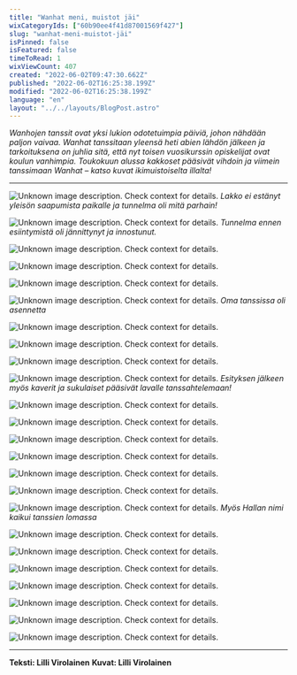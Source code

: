 ```yaml
---
title: "Wanhat meni, muistot jäi"
wixCategoryIds: ["60b90ee4f41d87001569f427"]
slug: "wanhat-meni-muistot-jäi"
isPinned: false
isFeatured: false
timeToRead: 1
wixViewCount: 407
created: "2022-06-02T09:47:30.662Z"
published: "2022-06-02T16:25:38.199Z"
modified: "2022-06-02T16:25:38.199Z"
language: "en"
layout: "../../layouts/BlogPost.astro"
---
```


*Wanhojen tanssit ovat yksi lukion odotetuimpia päiviä, johon nähdään paljon vaivaa. Wanhat tanssitaan yleensä heti abien lähdön jälkeen ja tarkoituksena on juhlia sitä, että nyt toisen vuosikurssin opiskelijat ovat koulun vanhimpia. Toukokuun alussa kakkoset pääsivät vihdoin ja viimein tanssimaan Wanhat – katso kuvat ikimuistoiselta illalta!*

---

![Unknown image description. Check context for details.](https://static.wixstatic.com/media/abd5f5_d3c7238632f54be9b9bdcbf90582cd6f~mv2.jpg) <!-- Original name: spessu-wanhat-1.JPG -->
*Lakko ei estänyt yleisön saapumista paikalle ja tunnelma oli mitä parhain!*

![Unknown image description. Check context for details.](https://static.wixstatic.com/media/abd5f5_e28b94b5d45841d692edc92aa39d7d78~mv2.jpg) <!-- Original name: spessu-wanhat-2.JPG -->
*Tunnelma ennen esiintymistä oli jännittynyt ja innostunut.*

![Unknown image description. Check context for details.](https://static.wixstatic.com/media/abd5f5_5c62b12923014f27a350bf114e6e67ec~mv2.jpg) <!-- Original name: spessu-wanhat-3.JPG -->

![Unknown image description. Check context for details.](https://static.wixstatic.com/media/abd5f5_72ddd1de218e4584b7d882a05dfb3807~mv2.jpg) <!-- Original name: spessu-wanhat-4.JPG -->

![Unknown image description. Check context for details.](https://static.wixstatic.com/media/abd5f5_23e25a3022574dabbaebf8a15cb182b1~mv2.jpg) <!-- Original name: spessu-wanhat-5.JPG -->

![Unknown image description. Check context for details.](https://static.wixstatic.com/media/abd5f5_ac8f93c96b4f409fb807d355f464c08a~mv2.jpg) <!-- Original name: spessu-wanhat-6.JPG -->
*Oma tanssissa oli asennetta*

![Unknown image description. Check context for details.](https://static.wixstatic.com/media/abd5f5_a51ce72dd51a40fd9d529697a33ab73f~mv2.jpg) <!-- Original name: spessu-wanhat-7.JPG -->

![Unknown image description. Check context for details.](https://static.wixstatic.com/media/abd5f5_4e5937dbef1a422b964c06545ceea1b3~mv2.jpg) <!-- Original name: spessu-wanhat-8.JPG -->

![Unknown image description. Check context for details.](https://static.wixstatic.com/media/abd5f5_0501ede116fd471fa63a1860aae6e38a~mv2.jpg) <!-- Original name: spessu-wanhat-9.JPG -->

![Unknown image description. Check context for details.](https://static.wixstatic.com/media/abd5f5_8e62875342254bcd9134525dc80d7343~mv2.jpg) <!-- Original name: spessu-wanhat-10.JPG -->
*Esityksen jälkeen myös kaverit ja sukulaiset pääsivät lavalle tanssahtelemaan!*

![Unknown image description. Check context for details.](https://static.wixstatic.com/media/abd5f5_41e17ec3c4f746679d2475284e7a82ee~mv2.jpg) <!-- Original name: spessu-wanhat-11.JPG -->

![Unknown image description. Check context for details.](https://static.wixstatic.com/media/abd5f5_b913e733cf764b608c7cff39fc21ef1a~mv2.jpg) <!-- Original name: spessu-wanhat-12.JPG -->

![Unknown image description. Check context for details.](https://static.wixstatic.com/media/abd5f5_a149c9d177ca45c8903ce1f64a0bed0b~mv2.jpg) <!-- Original name: spessu-wanhat-13.JPG -->

![Unknown image description. Check context for details.](https://static.wixstatic.com/media/abd5f5_33904cb1ad7a414d85533c241efbd650~mv2.jpg) <!-- Original name: IMG_4756.JPG -->

![Unknown image description. Check context for details.](https://static.wixstatic.com/media/abd5f5_bd2df7275b5846089af2583b7c371f9f~mv2.jpg) <!-- Original name: spessu-wanhat-14.JPG -->

![Unknown image description. Check context for details.](https://static.wixstatic.com/media/abd5f5_635ff134cd75430292e29e409d6ade53~mv2.jpg) <!-- Original name: spessu-wanhat-15.JPG -->

![Unknown image description. Check context for details.](https://static.wixstatic.com/media/abd5f5_c378fe0b8b874480ac4aba47553b29ff~mv2.jpg) <!-- Original name: spessu-wanhat-16.JPG -->
*Myös Hallan nimi kaikui tanssien lomassa*

![Unknown image description. Check context for details.](https://static.wixstatic.com/media/abd5f5_034d0e30043e4b9497654b100dbe197c~mv2.jpg) <!-- Original name: spessu-wanhat-17.JPG -->

![Unknown image description. Check context for details.](https://static.wixstatic.com/media/abd5f5_337a5700e4654802b0639218d1f9d8dc~mv2.jpg) <!-- Original name: spessu-wanhat-18.JPG -->

![Unknown image description. Check context for details.](https://static.wixstatic.com/media/abd5f5_748fde573f974656ac61e59ed0b54794~mv2.jpg) <!-- Original name: spessu-wanhat-19.JPG -->

![Unknown image description. Check context for details.](https://static.wixstatic.com/media/abd5f5_65c736d3708447d2b9f8fc4e6ca274f2~mv2.jpg) <!-- Original name: IMG_5224.JPG -->

![Unknown image description. Check context for details.](https://static.wixstatic.com/media/abd5f5_b724a420c4b444f7a961baa47be3361f~mv2.jpg) <!-- Original name: spessu-wanhat-20.JPG -->

![Unknown image description. Check context for details.](https://static.wixstatic.com/media/abd5f5_36c66cb1931c43838a0668ccd0a394d0~mv2.jpg) <!-- Original name: spessu-wanhat-21.JPG -->

![Unknown image description. Check context for details.](https://static.wixstatic.com/media/abd5f5_905a16035c2e4d51a017ba0f27b2b885~mv2.jpg) <!-- Original name: spessu-wanhat-22.JPG -->

---

**Teksti: Lilli Virolainen**
**Kuvat: Lilli Virolainen**

